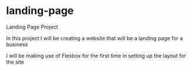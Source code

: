 # landing-page

Landing Page Project

In this project I will be creating a website that will be a landing page for a business

I will be making use of Flexbox for the first time in setting up the layout for the site
